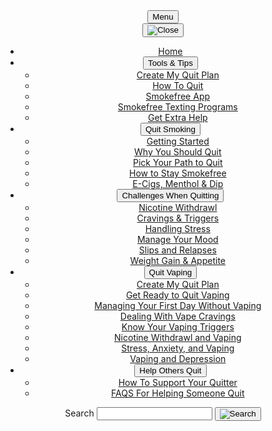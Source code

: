 <div class="usa-overlay"></div>
<header class="usa-header usa-header--basic header-sf">
  <div class="usa-nav-container">
    <div class="usa-navbar">
      <button type="button" class="usa-menu-btn">Menu</button>
    </div>
    <nav aria-label="Primary navigation" class="usa-nav">
      <button type="button" class="usa-nav__close">
        <img src="/assets/img/usa-icons/close.svg" role="img" alt="Close" />
      </button>
      <ul class="usa-nav__primary usa-accordion">
        <li class="usa-nav__primary-item">
          <a href="javascript:void(0);" class="usa-nav-link"
            ><span>Home</span></a
          >
        </li>
        <li class="usa-nav__primary-item">
          <button
            type="button"
            class="usa-accordion__button usa-nav__link usa-current"
            aria-expanded="false"
            aria-controls="basic-nav-section-one"
          >
            <span>Tools & Tips</span>
          </button>
          <ul id="basic-nav-section-one" class="usa-nav__submenu">
            <li class="usa-nav__submenu-item">
              <a href="javascript:void(0);"
                ><span>Create My Quit Plan</span></a
              >
            </li>
            <li class="usa-nav__submenu-item">
              <a href="javascript:void(0);"
                ><span>How To Quit</span></a
              >
            </li>
            <li class="usa-nav__submenu-item">
              <a href="javascript:void(0);"
                ><span>Smokefree App</span></a
              >
            </li>
            <li class="usa-nav__submenu-item">
              <a href="javascript:void(0);"
                ><span>Smokefree Texting Programs</span></a
              >
            </li>
            <li class="usa-nav__submenu-item">
              <a href="javascript:void(0);"
                ><span>Get Extra Help</span></a
              >
            </li>
          </ul>
        </li>
        <li class="usa-nav__primary-item">
          <button
            type="button"
            class="usa-accordion__button usa-nav__link"
            aria-expanded="false"
            aria-controls="basic-nav-section-two"
          >
            <span>Quit Smoking</span>
          </button>
          <ul id="basic-nav-section-two" class="usa-nav__submenu">
            <li class="usa-nav__submenu-item">
              <a href="javascript:void(0);"
                ><span>Getting Started</span></a
              >
            </li>
            <li class="usa-nav__submenu-item">
              <a href="javascript:void(0);"
                ><span>Why You Should Quit</span></a
              >
            </li>
            <li class="usa-nav__submenu-item">
              <a href="javascript:void(0);"
                ><span>Pick Your Path to Quit</span></a
              >
            </li>
            <li class="usa-nav__submenu-item">
              <a href="javascript:void(0);"
                ><span>How to Stay Smokefree</span></a
              >
            </li>
            <li class="usa-nav__submenu-item">
              <a href="javascript:void(0);"
                ><span>E-Cigs, Menthol & Dip</span></a
              >
            </li>
          </ul>
        </li>
<li class="usa-nav__primary-item">
          <button
            type="button"
            class="usa-accordion__button usa-nav__link"
            aria-expanded="false"
            aria-controls="basic-nav-section-three"
          >
            <span>Challenges When Quitting</span>
          </button>
          <ul id="basic-nav-section-three" class="usa-nav__submenu">
            <li class="usa-nav__submenu-item">
              <a href="javascript:void(0);"
                ><span>Nicotine Withdrawl</span></a
              >
            </li>
            <li class="usa-nav__submenu-item">
              <a href="javascript:void(0);"
                ><span>Cravings & Triggers</span></a
              >
            </li>
            <li class="usa-nav__submenu-item">
              <a href="javascript:void(0);"
                ><span>Handling Stress</span></a
              >
            </li>
            <li class="usa-nav__submenu-item">
              <a href="javascript:void(0);"
                ><span>Manage Your Mood</span></a
              >
            </li>
            <li class="usa-nav__submenu-item">
              <a href="javascript:void(0);"
                ><span>Slips and Relapses</span></a
              >
            </li>
            <li class="usa-nav__submenu-item">
              <a href="javascript:void(0);"
                ><span>Weight Gain & Appetite</span></a
              >
            </li>
          </ul>
        </li>
        <li class="usa-nav__primary-item">
          <button
            type="button"
            class="usa-accordion__button usa-nav__link"
            aria-expanded="false"
            aria-controls="basic-nav-section-four"
          >
            <span>Quit Vaping</span>
          </button>
          <ul id="basic-nav-section-four" class="usa-nav__submenu">
            <li class="usa-nav__submenu-item">
              <a href="javascript:void(0);"
                ><span>Create My Quit Plan</span></a
              >
            </li>
            <li class="usa-nav__submenu-item">
              <a href="javascript:void(0);"
                ><span>Get Ready to Quit Vaping</span></a
              >
            </li>
            <li class="usa-nav__submenu-item">
              <a href="javascript:void(0);"
                ><span>Managing Your First Day Without Vaping</span></a
              >
            </li>
            <li class="usa-nav__submenu-item">
              <a href="javascript:void(0);"
                ><span>Dealing With Vape Cravings</span></a
              >
            </li>
            <li class="usa-nav__submenu-item">
              <a href="javascript:void(0);"
                ><span>Know Your Vaping Triggers</span></a
              >
            </li>
            <li class="usa-nav__submenu-item">
              <a href="javascript:void(0);"
                ><span>Nicotine Withdrawl and Vaping</span></a
              >
            </li>
            <li class="usa-nav__submenu-item">
              <a href="javascript:void(0);"
                ><span>Stress, Anxiety, and Vaping</span></a
              >
            </li>
            <li class="usa-nav__submenu-item">
              <a href="javascript:void(0);"
                ><span>Vaping and Depression</span></a
              >
            </li>
          </ul>
        </li>
        <li class="usa-nav__primary-item">
          <button
            type="button"
            class="usa-accordion__button usa-nav__link"
            aria-expanded="false"
            aria-controls="basic-nav-section-five"
          >
            <span>Help Others Quit</span>
          </button>
          <ul id="basic-nav-section-five" class="usa-nav__submenu">
            <li class="usa-nav__submenu-item">
              <a href="javascript:void(0);"
                ><span>How To Support Your Quitter</span></a
              >
            </li>
            <li class="usa-nav__submenu-item">
              <a href="javascript:void(0);"
                ><span>FAQS For Helping Someone Quit</span></a
              >
            </li>
          </ul>
        </li>
      </ul>
      <section aria-label="Search component">
        <form class="usa-search usa-search--small" role="search">
          <label class="usa-sr-only" for="search-field">Search</label>
          <input
            class="usa-input"
            id="search-field"
            type="search"
            name="search"
          />
          <button class="usa-button" type="submit">
            <img
              src="/assets/img/usa-icons-bg/search--white.svg"
              class="usa-search__submit-icon"
              alt="Search"
            />
          </button>
        </form>
      </section>
    </nav>
  </div>
</header>